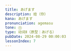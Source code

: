 ```yaml
---
title: あげます
description: 给（你）
kana: あげます
pronunciation: agemasu
tone: ⓪
type: 动词Ⅱ（原型：あげる）
pubDate: 2024-08-29 00:00:03
lessonIndex: 7
---
```

